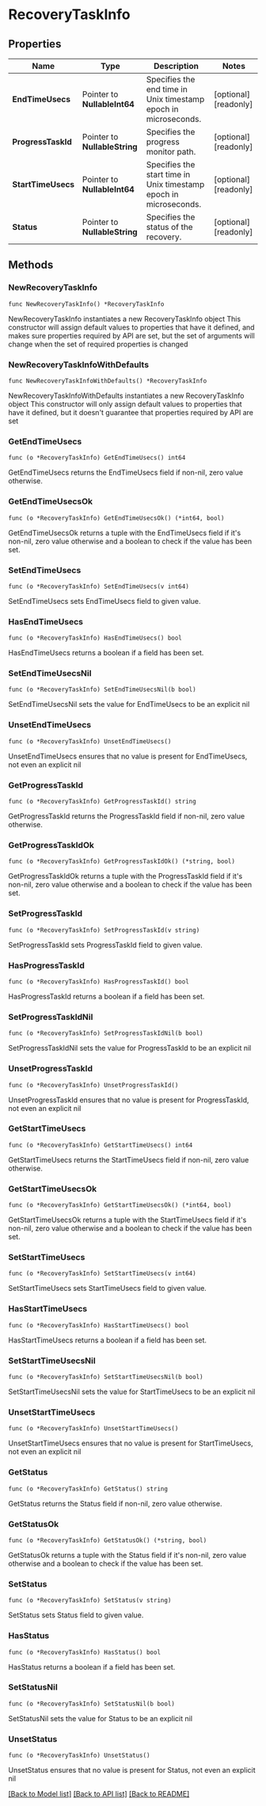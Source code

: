 # RecoveryTaskInfo

## Properties

Name | Type | Description | Notes
------------ | ------------- | ------------- | -------------
**EndTimeUsecs** | Pointer to **NullableInt64** | Specifies the end time in Unix timestamp epoch in microseconds. | [optional] [readonly] 
**ProgressTaskId** | Pointer to **NullableString** | Specifies the progress monitor path. | [optional] [readonly] 
**StartTimeUsecs** | Pointer to **NullableInt64** | Specifies the start time in Unix timestamp epoch in microseconds. | [optional] [readonly] 
**Status** | Pointer to **NullableString** | Specifies the status of the recovery. | [optional] [readonly] 

## Methods

### NewRecoveryTaskInfo

`func NewRecoveryTaskInfo() *RecoveryTaskInfo`

NewRecoveryTaskInfo instantiates a new RecoveryTaskInfo object
This constructor will assign default values to properties that have it defined,
and makes sure properties required by API are set, but the set of arguments
will change when the set of required properties is changed

### NewRecoveryTaskInfoWithDefaults

`func NewRecoveryTaskInfoWithDefaults() *RecoveryTaskInfo`

NewRecoveryTaskInfoWithDefaults instantiates a new RecoveryTaskInfo object
This constructor will only assign default values to properties that have it defined,
but it doesn't guarantee that properties required by API are set

### GetEndTimeUsecs

`func (o *RecoveryTaskInfo) GetEndTimeUsecs() int64`

GetEndTimeUsecs returns the EndTimeUsecs field if non-nil, zero value otherwise.

### GetEndTimeUsecsOk

`func (o *RecoveryTaskInfo) GetEndTimeUsecsOk() (*int64, bool)`

GetEndTimeUsecsOk returns a tuple with the EndTimeUsecs field if it's non-nil, zero value otherwise
and a boolean to check if the value has been set.

### SetEndTimeUsecs

`func (o *RecoveryTaskInfo) SetEndTimeUsecs(v int64)`

SetEndTimeUsecs sets EndTimeUsecs field to given value.

### HasEndTimeUsecs

`func (o *RecoveryTaskInfo) HasEndTimeUsecs() bool`

HasEndTimeUsecs returns a boolean if a field has been set.

### SetEndTimeUsecsNil

`func (o *RecoveryTaskInfo) SetEndTimeUsecsNil(b bool)`

 SetEndTimeUsecsNil sets the value for EndTimeUsecs to be an explicit nil

### UnsetEndTimeUsecs
`func (o *RecoveryTaskInfo) UnsetEndTimeUsecs()`

UnsetEndTimeUsecs ensures that no value is present for EndTimeUsecs, not even an explicit nil
### GetProgressTaskId

`func (o *RecoveryTaskInfo) GetProgressTaskId() string`

GetProgressTaskId returns the ProgressTaskId field if non-nil, zero value otherwise.

### GetProgressTaskIdOk

`func (o *RecoveryTaskInfo) GetProgressTaskIdOk() (*string, bool)`

GetProgressTaskIdOk returns a tuple with the ProgressTaskId field if it's non-nil, zero value otherwise
and a boolean to check if the value has been set.

### SetProgressTaskId

`func (o *RecoveryTaskInfo) SetProgressTaskId(v string)`

SetProgressTaskId sets ProgressTaskId field to given value.

### HasProgressTaskId

`func (o *RecoveryTaskInfo) HasProgressTaskId() bool`

HasProgressTaskId returns a boolean if a field has been set.

### SetProgressTaskIdNil

`func (o *RecoveryTaskInfo) SetProgressTaskIdNil(b bool)`

 SetProgressTaskIdNil sets the value for ProgressTaskId to be an explicit nil

### UnsetProgressTaskId
`func (o *RecoveryTaskInfo) UnsetProgressTaskId()`

UnsetProgressTaskId ensures that no value is present for ProgressTaskId, not even an explicit nil
### GetStartTimeUsecs

`func (o *RecoveryTaskInfo) GetStartTimeUsecs() int64`

GetStartTimeUsecs returns the StartTimeUsecs field if non-nil, zero value otherwise.

### GetStartTimeUsecsOk

`func (o *RecoveryTaskInfo) GetStartTimeUsecsOk() (*int64, bool)`

GetStartTimeUsecsOk returns a tuple with the StartTimeUsecs field if it's non-nil, zero value otherwise
and a boolean to check if the value has been set.

### SetStartTimeUsecs

`func (o *RecoveryTaskInfo) SetStartTimeUsecs(v int64)`

SetStartTimeUsecs sets StartTimeUsecs field to given value.

### HasStartTimeUsecs

`func (o *RecoveryTaskInfo) HasStartTimeUsecs() bool`

HasStartTimeUsecs returns a boolean if a field has been set.

### SetStartTimeUsecsNil

`func (o *RecoveryTaskInfo) SetStartTimeUsecsNil(b bool)`

 SetStartTimeUsecsNil sets the value for StartTimeUsecs to be an explicit nil

### UnsetStartTimeUsecs
`func (o *RecoveryTaskInfo) UnsetStartTimeUsecs()`

UnsetStartTimeUsecs ensures that no value is present for StartTimeUsecs, not even an explicit nil
### GetStatus

`func (o *RecoveryTaskInfo) GetStatus() string`

GetStatus returns the Status field if non-nil, zero value otherwise.

### GetStatusOk

`func (o *RecoveryTaskInfo) GetStatusOk() (*string, bool)`

GetStatusOk returns a tuple with the Status field if it's non-nil, zero value otherwise
and a boolean to check if the value has been set.

### SetStatus

`func (o *RecoveryTaskInfo) SetStatus(v string)`

SetStatus sets Status field to given value.

### HasStatus

`func (o *RecoveryTaskInfo) HasStatus() bool`

HasStatus returns a boolean if a field has been set.

### SetStatusNil

`func (o *RecoveryTaskInfo) SetStatusNil(b bool)`

 SetStatusNil sets the value for Status to be an explicit nil

### UnsetStatus
`func (o *RecoveryTaskInfo) UnsetStatus()`

UnsetStatus ensures that no value is present for Status, not even an explicit nil

[[Back to Model list]](../README.md#documentation-for-models) [[Back to API list]](../README.md#documentation-for-api-endpoints) [[Back to README]](../README.md)


